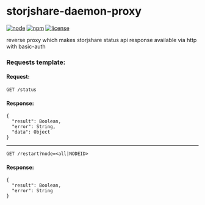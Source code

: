 # storjshare-daemon-proxy

[![node](https://img.shields.io/node/v/storjshare-daemon-proxy.svg?style=flat-square)]()
[![npm](https://img.shields.io/npm/v/storjshare-daemon-proxy.svg?style=flat-square)](https://www.npmjs.com/package/storjshare-daemon-proxy)
[![license](https://img.shields.io/github/license/felixbrucker/storjshare-daemon-proxy.svg?style=flat-square)](https://raw.githubusercontent.com/felixbrucker/storjshare-daemon-proxy/master/LICENSE)

reverse proxy which makes storjshare status api response available via http with basic-auth

### Requests template:

#### Request:
```
GET /status
```

#### Response:
```
{
  "result": Boolean,
  "error": String,
  "data": Object
}
```

----

```
GET /restart?node=<all|NODEID>
```

#### Response:
```
{
  "result": Boolean,
  "error": String
}
```
